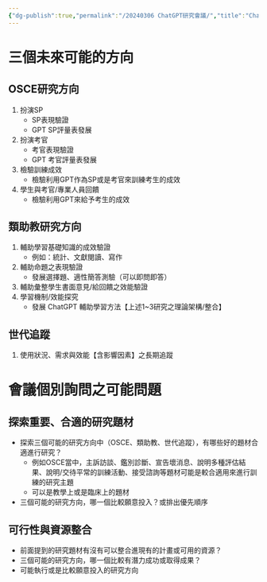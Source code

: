 ```yaml
---
{"dg-publish":true,"permalink":"/20240306 ChatGPT研究會議/","title":"ChatGPT研究會議","tags":["todotask","chatgpt","ai","meeting"],"created":"2024-03-06T22:08","updated":"2024-03-19T22:59"}
---
```



# 三個未來可能的方向

## OSCE研究方向

1. 扮演SP
   - SP表現驗證
   - GPT SP評量表發展
2. 扮演考官
   - 考官表現驗證
   - GPT 考官評量表發展
3. 檢驗訓練成效
   - 檢驗利用GPT作為SP或是考官來訓練考生的成效
4. 學生與考官/專業人員回饋
   - 檢驗利用GPT來給予考生的成效

## 類助教研究方向

1. 輔助學習基礎知識的成效驗證
   - 例如：統計、文獻閱讀、寫作
2. 輔助命題之表現驗證
   - 發展選擇題、適性簡答測驗（可以即問即答）
3. 輔助彙整學生書面意見/給回饋之效能驗證
4. 學習機制/效能探究
   - 發展 ChatGPT 輔助學習方法【上述1~3研究之理論架構/整合】

## 世代追蹤

1. 使用狀況、需求與效能【含影響因素】之長期追蹤

# 會議個別詢問之可能問題

## 探索重要、合適的研究題材

- 探索三個可能的研究方向中（OSCE、類助教、世代追蹤），有哪些好的題材合適進行研究？
  - 例如OSCE當中，主訴訪談、鑑別診斷、宣告壞消息、說明多種評估結果、說明/交待平常的訓練活動、接受諮詢等題材可能是較合適用來進行訓練的研究主題
  - 可以是教學上或是臨床上的題材
- 三個可能的研究方向，哪一個比較願意投入？或排出優先順序

## 可行性與資源整合

- 前面提到的研究題材有沒有可以整合進現有的計畫或可用的資源？
- 三個可能的研究方向，哪一個比較有潛力成功或取得成果？
- 可能執行或是比較願意投入的研究方向

 
